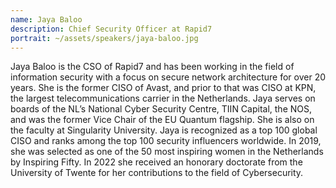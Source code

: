 ```yaml
---
name: Jaya Baloo
description: Chief Security Officer at Rapid7
portrait: ~/assets/speakers/jaya-baloo.jpg
---
```


Jaya Baloo is the CSO of Rapid7 and has been working in the field of information security with a focus on secure network architecture for over 20 years. She is the former CISO of Avast, and prior to that was CISO at KPN, the largest telecommunications carrier in the Netherlands. Jaya serves on boards of the NL’s National Cyber Security Centre, TIIN Capital, the NOS, and was the former Vice Chair of the EU Quantum flagship. She is also on the faculty at Singularity University.
Jaya is recognized as a top 100 global CISO and ranks among the top 100 security influencers worldwide. In 2019, she was selected as one of the 50 most inspiring women in the Netherlands by Inspiring Fifty. In 2022 she received an honorary doctorate from the University of Twente for her contributions to the field of Cybersecurity.

